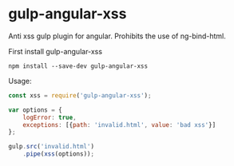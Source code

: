 # gulp-angular-xss
Anti xss gulp plugin for angular. Prohibits the use of ng-bind-html.

First install gulp-angular-xss
```shell
npm install --save-dev gulp-angular-xss
```


Usage:
```javascript
const xss = require('gulp-angular-xss');

var options = {
    logError: true,
    exceptions: [{path: 'invalid.html', value: 'bad xss'}]
};

gulp.src('invalid.html')
    .pipe(xss(options));
```